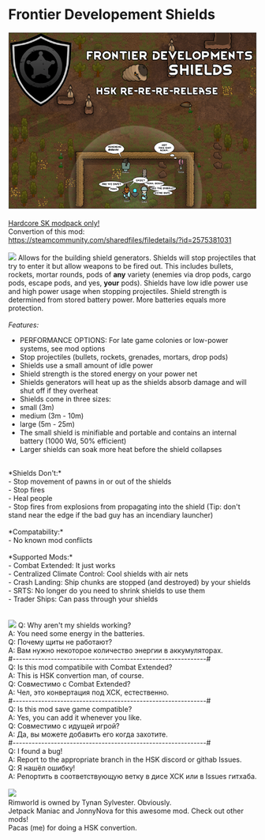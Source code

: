 # Frontier Developement Shields
![Preview](/__PREVIEW__/FDShield.png?raw=true "Preview")<br><br>
[Hardcore SK modpack only!](https://github.com/skyarkhangel/Hardcore-SK/tree/development)
<br>
Convertion of this mod:<br>
https://steamcommunity.com/sharedfiles/filedetails/?id=2575381031
<br><br>
<img src="https://i.imgur.com/svEwA2k.png">
Allows for the building shield generators. Shields will stop projectiles that try to enter it but allow weapons to be fired out. This includes bullets, rockets, mortar rounds, pods of **any** variety (enemies via drop pods, cargo pods, escape pods, and yes, **your** pods). Shields have low idle power use and high power usage when stopping projectiles. Shield strength is determined from stored battery power. More batteries equals more protection.<br>
<br>
*Features:*<br>
- PERFORMANCE OPTIONS: For late game colonies or low-power systems, see mod options<br>
- Stop projectiles (bullets, rockets, grenades, mortars, drop pods)<br>
- Shields use a small amount of idle power<br>
- Shield strength is the stored energy on your power net<br>
- Shields generators will heat up as the shields absorb damage and will shut off if they overheat<br>
- Shields come in three sizes:<br>
- small (3m)<br>
- medium (3m - 10m)<br>
- large (5m - 25m)<br>
- The small shield is minifiable and portable and contains an internal battery (1000 Wd, 50% efficient)<br>
- Larger shields can soak more heat before the shield collapses<br>
<br>
*Shields Don't:*<br>
- Stop movement of pawns in or out of the shields<br>
- Stop fires<br>
- Heal people<br>
- Stop fires from explosions from propagating into the shield (Tip: don't stand near the edge if the bad guy has an incendiary launcher)<br>
<br>
*Compatability:*<br>
- No known mod conflicts<br>
<br>
*Supported Mods:*<br>
- Combat Extended: It just works<br>
- Centralized Climate Control: Cool shields with air nets<br>
- Crash Landing: Ship chunks are stopped (and destroyed) by your shields<br>
- SRTS: No longer do you need to shrink shields to use them<br>
- Trader Ships: Can pass through your shields<br>
<br><br>
<img src="https://i.imgur.com/5KVUmeE.png">
Q: Why aren't my shields working?<br>
A: You need some energy in the batteries.<br>
Q: Почему щиты не работают?<br>
A: Вам нужно некоторое количество энергии в аккумуляторах.<br>
#-------------------------------------------------------------#<br>
Q: Is this mod compatibile with Combat Extended?<br>
A: This is HSK convertion man, of course.<br>
Q: Совместимо с Combat Extended?<br>
A: Чел, это конвертация под ХСК, естественно.<br>
#-------------------------------------------------------------#<br>
Q: Is this mod save game compatible?<br>
A: Yes, you can add it whenever you like.<br>
Q: Совместимо с идущей игрой?<br>
A: Да, вы можете добавить его когда захотите.<br>
#-------------------------------------------------------------#<br>
Q: I found a bug!<br>
A: Report to the appropriate branch in the HSK discord or githab Issues.<br>
Q: Я нашёл ошибку!<br>
A: Репортить в соответствующую ветку в дисе ХСК или в Issues гитхаба.<br>
<br>
<img src="https://i.imgur.com/fdngbbh.png"><br>
Rimworld is owned by Tynan Sylvester. Obviously.<br>
Jetpack Maniac and JonnyNova for this awesome mod. Check out other mods!<br>
Pacas (me) for doing a HSK convertion.<br>